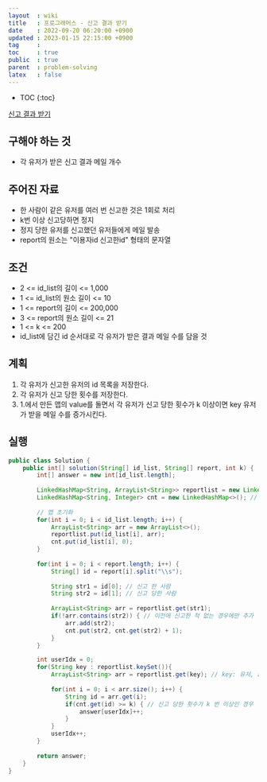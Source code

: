 ```yaml
---
layout  : wiki
title   : 프로그래머스 - 신고 결과 받기
date    : 2022-09-20 06:20:00 +0900
updated : 2023-01-15 22:15:00 +0900
tag     : 
toc     : true
public  : true
parent  : problem-solving
latex   : false
---
```


* TOC
{:toc}

[신고 결과 받기](https://school.programmers.co.kr/learn/courses/30/lessons/92334)

## 구해야 하는 것
- 각 유저가 받은 신고 결과 메일 개수

## 주어진 자료
- 한 사람이 같은 유저를 여러 번 신고한 것은 1회로 처리
- k번 이상 신고당하면 정지
- 정지 당한 유저를 신고했던 유저들에게 메일 발송
- report의 원소는 "이용자id 신고한id" 형태의 문자열

## 조건
- 2 <= id_list의 길이 <= 1,000
- 1 <= id_list의 원소 길이 <= 10
- 1 <= report의 길이 <= 200,000
- 3 <= report의 원소 길이 <= 21
- 1 <= k <= 200
- id_list에 담긴 id 순서대로 각 유저가 받은 결과 메일 수를 담을 것

## 계획
1. 각 유저가 신고한 유저의 id 목록을 저장한다.
2. 각 유저가 신고 당한 횟수를 저장한다.
3. 1.에서 만든 맵의 value를 돌면서 각 유저가 신고 당한 횟수가 k 이상이면 key 유저가 받을 메일 수를 증가시킨다.

## 실행
```java
public class Solution {
    public int[] solution(String[] id_list, String[] report, int k) {
        int[] answer = new int[id_list.length];
        
        LinkedHashMap<String, ArrayList<String>> reportlist = new LinkedHashMap<>(); // 유저 : 신고한 유저 목록
        LinkedHashMap<String, Integer> cnt = new LinkedHashMap<>(); // 유저 : 신고 당한 횟수
        
        // 맵 초기화
        for(int i = 0; i < id_list.length; i++) {
            ArrayList<String> arr = new ArrayList<>();
            reportlist.put(id_list[i], arr);
            cnt.put(id_list[i], 0);
        }
            
        for(int i = 0; i < report.length; i++) {
            String[] id = report[i].split("\\s");
            
            String str1 = id[0]; // 신고 한 사람
            String str2 = id[1]; // 신고 당한 사람
            
            ArrayList<String> arr = reportlist.get(str1);
            if(!arr.contains(str2)) { // 이전에 신고한 적 없는 경우에만 추가
                arr.add(str2);
                cnt.put(str2, cnt.get(str2) + 1);
            }
        }

        int userIdx = 0;
        for(String key : reportlist.keySet()){
            ArrayList<String> arr = reportlist.get(key); // key: 유저, arr: key가 신고한 사람 목록
            
            for(int i = 0; i < arr.size(); i++) {
                String id = arr.get(i);
                if(cnt.get(id) >= k) { // 신고 당한 횟수가 k 번 이상인 경우
                    answer[userIdx]++;
                }
            }
            userIdx++;
        }
        
        return answer;
    }
}
```
